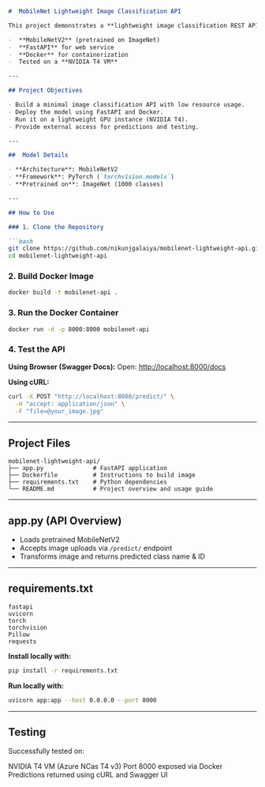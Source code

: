 
````markdown
#  MobileNet Lightweight Image Classification API

This project demonstrates a **lightweight image classification REST API** built using:

-  **MobileNetV2** (pretrained on ImageNet)
-  **FastAPI** for web service
-  **Docker** for containerization
-  Tested on a **NVIDIA T4 VM**

---

## Project Objectives

- Build a minimal image classification API with low resource usage.
- Deploy the model using FastAPI and Docker.
- Run it on a lightweight GPU instance (NVIDIA T4).
- Provide external access for predictions and testing.

---

##  Model Details

- **Architecture**: MobileNetV2
- **Framework**: PyTorch (`torchvision.models`)
- **Pretrained on**: ImageNet (1000 classes)

---

## How to Use

### 1. Clone the Repository

```bash
git clone https://github.com/nikunjgalaiya/mobilenet-lightweight-api.git
cd mobilenet-lightweight-api
````

### 2. Build Docker Image

```bash
docker build -t mobilenet-api .
```

### 3. Run the Docker Container

```bash
docker run -d -p 8000:8000 mobilenet-api
```

### 4. Test the API

**Using Browser (Swagger Docs):**
Open: [http://localhost:8000/docs](http://localhost:8000/docs)

**Using cURL:**

```bash
curl -X POST "http://localhost:8000/predict/" \
  -H "accept: application/json" \
  -F "file=@your_image.jpg"
```

---

## Project Files

```
mobilenet-lightweight-api/
├── app.py              # FastAPI application
├── Dockerfile          # Instructions to build image
├── requirements.txt    # Python dependencies
└── README.md           # Project overview and usage guide
```

---

##  app.py (API Overview)

* Loads pretrained MobileNetV2
* Accepts image uploads via `/predict/` endpoint
* Transforms image and returns predicted class name & ID

---

## requirements.txt

```
fastapi
uvicorn
torch
torchvision
Pillow
requests
```

**Install locally with:**

```bash
pip install -r requirements.txt
```

**Run locally with:**

```bash
uvicorn app:app --host 0.0.0.0 --port 8000
```

---

##  Testing

Successfully tested on:

NVIDIA T4 VM (Azure NCas T4 v3)
Port 8000 exposed via Docker
Predictions returned using cURL and Swagger UI


